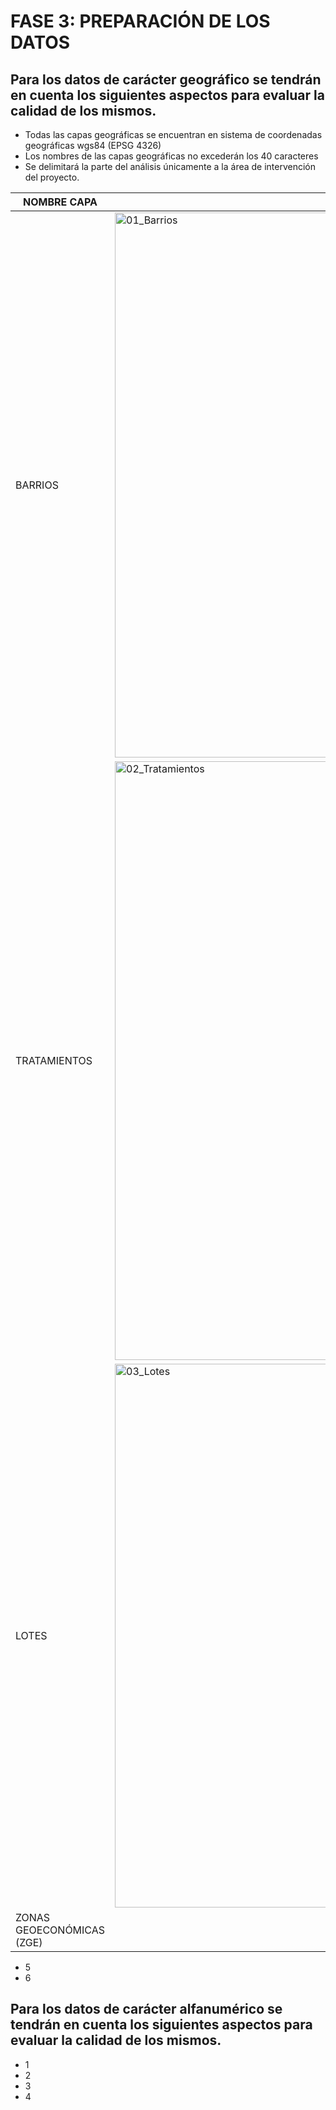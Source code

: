 
# FASE 3: PREPARACIÓN DE LOS DATOS
## Para los datos de carácter geográfico se tendrán en cuenta los siguientes aspectos para evaluar la calidad de los mismos.


* Todas las capas geográficas se encuentran en sistema de coordenadas geográficas wgs84 (EPSG 4326)
* Los nombres de las capas geográficas no excederán los 40 caracteres
* Se delimitará la parte del análisis únicamente a la área de intervención del proyecto.


|NOMBRE CAPA|IMAGEN|
|-----|-----|
|BARRIOS|<img width="872" alt="01_Barrios" src="https://user-images.githubusercontent.com/45660997/61841977-2a374400-ae5c-11e9-83d9-876a44cbe353.png">|
|TRATAMIENTOS|<img width="958" alt="02_Tratamientos" src="https://user-images.githubusercontent.com/45660997/61842025-505ce400-ae5c-11e9-8bf5-90324d49c6b8.png">|
|LOTES|<img width="870" alt="03_Lotes" src="https://user-images.githubusercontent.com/45660997/61842132-b5183e80-ae5c-11e9-908e-7ea18c6bcb0a.png">|
|ZONAS GEOECONÓMICAS (ZGE)| |



* 5
* 6

## Para los datos de carácter alfanumérico se tendrán en cuenta los siguientes aspectos para evaluar la calidad de los mismos.
* 1
* 2
* 3
* 4
